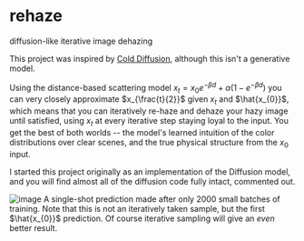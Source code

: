 # rehaze
diffusion-like iterative image dehazing

This project was inspired by [Cold Diffusion](https://arxiv.org/abs/2208.09392), although this isn't a generative model.

Using the distance-based scattering model $x_{t} = x_{0} e^{-\beta d} + \alpha (1 - e^{-\beta d})$ you can very closely approximate $x_{\frac{t}{2}}$ given $x_{t}$ and $\hat{x_{0}}$, which means that you can iteratively re-haze and dehaze your hazy image until satisfied, using $x_{t}$ at every iterative step staying loyal to the input. You get the best of both worlds -- the model's learned intuition of the color distributions over clear scenes, and the true physical structure from the $x_{0}$ input. 

I started this project originally as an implementation of the Diffusion model, and you will find almost all of the diffusion code fully intact, commented out.

![image](https://github.com/amancapy/rehaze/assets/111729660/4721a214-4c81-450d-b024-1bf64844f4df)
A single-shot prediction made after only 2000 small batches of training. Note that this is not an iteratively taken sample, but the first $\hat{x_{0}}$ prediction. Of course iterative sampling will give an *even* better result.
